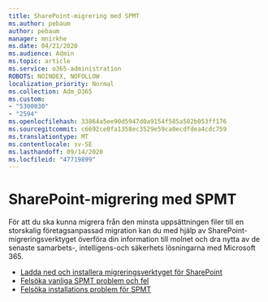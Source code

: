 ```yaml
---
title: SharePoint-migrering med SPMT
ms.author: pebaum
author: pebaum
manager: mnirkhe
ms.date: 04/21/2020
ms.audience: Admin
ms.topic: article
ms.service: o365-administration
ROBOTS: NOINDEX, NOFOLLOW
localization_priority: Normal
ms.collection: Adm_O365
ms.custom:
- "5300030"
- "2594"
ms.openlocfilehash: 33864a5ee90d5947d0a9154f585a502b053ff176
ms.sourcegitcommit: c6692ce0fa1358ec3529e59ca0ecdfdea4cdc759
ms.translationtype: MT
ms.contentlocale: sv-SE
ms.lasthandoff: 09/14/2020
ms.locfileid: "47719899"
---
```

# <a name="sharepoint-migration-with-spmt"></a>SharePoint-migrering med SPMT

För att du ska kunna migrera från den minsta uppsättningen filer till en storskalig företagsanpassad migration kan du med hjälp av SharePoint-migreringsverktyget överföra din information till molnet och dra nytta av de senaste samarbets-, intelligens-och säkerhets lösningarna med Microsoft 365.

- [Ladda ned och installera migreringsverktyget för SharePoint](https://docs.microsoft.com/sharepointmigration/introducing-the-sharepoint-migration-tool)
- [Felsöka vanliga SPMT problem och fel](https://docs.microsoft.com/sharepointmigration/troubleshooting-common-spmt-issues)
- [Felsöka installations problem för SPMT](https://docs.microsoft.com/sharepointmigration/spmt-install-issues#troubleshooting-spmt-installation-issues)
